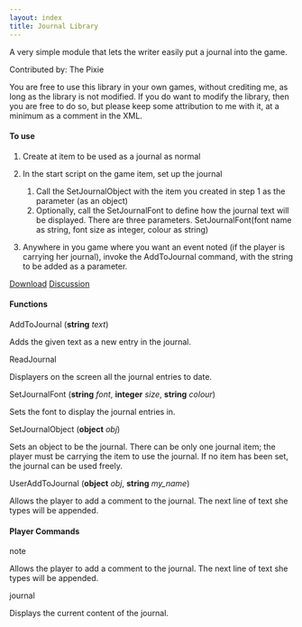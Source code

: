 ```yaml
---
layout: index
title: Journal Library
---
```


A very simple module that lets the writer easily put a journal into the game.

Contributed by: <span class="author">The Pixie</span>

You are free to use this library in your own games, without crediting me, as long as the library is not modified. If you do want to modify the library, then you are free to do so, but please keep some attribution to me with it, at a minimum as a comment in the XML.

#### To use

1.  Create at item to be used as a journal as normal
2.  In the start script on the game item, set up the journal
    1.  Call the SetJournalObject with the item you created in step 1 as the parameter (as an object)
    2.  Optionally, call the SetJournalFont to define how the journal text will be displayed. There are three parameters. SetJournalFont(font name as string, font size as integer, colour as string)

3.  Anywhere in you game where you want an event noted (if the player is carrying her journal), invoke the AddToJournal command, with the string to be added as a parameter.

[Download](http://forum.textadventures.co.uk/download/file.php?id=588)
[Discussion](http://www.axeuk.com/phpBB3/viewtopic.php?f=10&t=2610)

#### Functions

AddToJournal (**string** *text*)

Adds the given text as a new entry in the journal.

ReadJournal

Displayers on the screen all the journal entries to date.

SetJournalFont (**string** *font*, **integer** *size*, **string** *colour*)

Sets the font to display the journal entries in.

SetJournalObject (**object** *obj*)

Sets an object to be the journal. There can be only one journal item; the player must be carrying the item to use the journal. If no item has been set, the journal can be used freely.

UserAddToJournal (**object** *obj*, **string** *my\_name*)

Allows the player to add a comment to the journal. The next line of text she types will be appended.

#### Player Commands

note

Allows the player to add a comment to the journal. The next line of text she types will be appended.

journal

Displays the current content of the journal.
